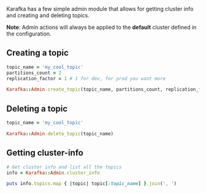 Karafka has a few simple admin module that allows for getting cluster info and creating and deleting topics.

**Note**: Admin actions will always be applied to the **default** cluster defined in the configuration.

## Creating a topic

```ruby
topic_name = 'my_cool_topic'
partitions_count = 2
replication_factor = 1 # 1 for dev, for prod you want more

Karafka::Admin.create_topic(topic_name, partitions_count, replication_factor)
```

## Deleting a topic

```ruby
topic_name = 'my_cool_topic'

Karafka::Admin.delete_topic(topic_name)
```

## Getting cluster-info

```ruby
# Get cluster info and list all the topics
info = Karafka::Admin.cluster_info

puts info.topics.map { |topic| topic[:topic_name] }.join(', ')
```
